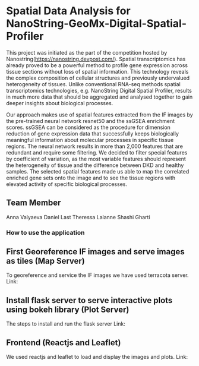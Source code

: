 # Spatial Data Analysis for NanoString-GeoMx-Digital-Spatial-Profiler 
This project was initiated as the part of the competition hosted by Nanostring(https://nanostring.devpost.com/). Spatial transcriptomics has already proved to be a powerful method to profile gene expression across tissue sections  without loss of spatial information. This technology reveals the complex composition of cellular structures and previously undervalued heterogeneity of tissues. Unlike conventional RNA-seq methods spatial transcriptomics technologies, e.g. NanoString Digital Spatial Profiler, results in much more data that should be aggregated and analysed together to gain deeper insights about biological processes.

Our approach makes use of spatial features extracted from the IF images by the pre-trained neural network resnet50 and the ssGSEA enrichment scores. ssGSEA can be considered as the procedure for dimension reduction of gene expression data that successfully keeps biologically meaningful information about molecular processes in specific tissue regions. The neural network results in more than 2,000 features that are redundant and require some filtering. We decided to filter special features by coefficient of variation, as the most variable features should represent the heterogeneity of tissue and the difference between DKD and healthy samples. The selected spatial features made us able to map the correlated enriched gene sets onto the image and to see the tissue regions with elevated activity of specific biological processes.


## Team Member
Anna Valyaeva
Daniel Last
Theressa Lalanne
Shashi Gharti

### How to use the application
## First Georeference IF images and serve images as tiles (Map Server)
To georeference and service the IF images we have used terracota server.
Link:

## Install flask server to serve interactive plots using bokeh library (Plot Server)
The steps to install and run the flask server
Link:

## Frontend (Reactjs and Leaflet)
We used reactjs and leaflet to load and display the images and plots. 
Link:




